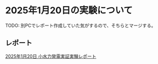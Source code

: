 # 2025年1月20日の実験について

TODO: 別PCでレポート作成していた気がするので、そちらとマージする。

## レポート

[2025年1月20日 小水力発電実証実験レポート](./images/20250120_小水力発電実証実験レポート.pdf)
